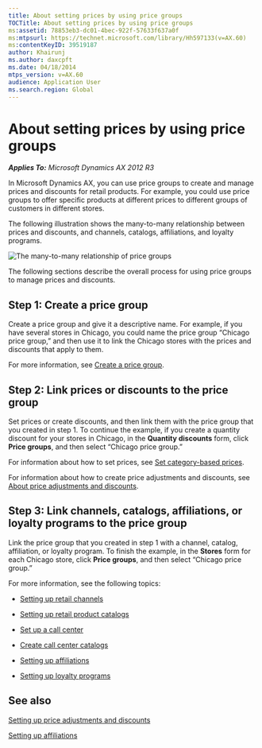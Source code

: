 ```yaml
---
title: About setting prices by using price groups
TOCTitle: About setting prices by using price groups
ms:assetid: 78853eb3-dc01-4bec-922f-57633f637a0f
ms:mtpsurl: https://technet.microsoft.com/library/Hh597133(v=AX.60)
ms:contentKeyID: 39519187
author: Khairunj
ms.author: daxcpft
ms.date: 04/18/2014
mtps_version: v=AX.60
audience: Application User
ms.search.region: Global
---
```


# About setting prices by using price groups 


_**Applies To:** Microsoft Dynamics AX 2012 R3_

In Microsoft Dynamics AX, you can use price groups to create and manage prices and discounts for retail products. For example, you could use price groups to offer specific products at different prices to different groups of customers in different stores.

The following illustration shows the many-to-many relationship between prices and discounts, and channels, catalogs, affiliations, and loyalty programs.

![The many-to-many relationship of price groups](images/Hh597133.Retailpricegroups(AX.60).png "The many-to-many relationship of price groups")

  

The following sections describe the overall process for using price groups to manage prices and discounts.

## Step 1: Create a price group

Create a price group and give it a descriptive name. For example, if you have several stores in Chicago, you could name the price group “Chicago price group,” and then use it to link the Chicago stores with the prices and discounts that apply to them.

For more information, see [Create a price group](create-a-price-group.md).

## Step 2: Link prices or discounts to the price group

Set prices or create discounts, and then link them with the price group that you created in step 1. To continue the example, if you create a quantity discount for your stores in Chicago, in the **Quantity discounts** form, click **Price groups**, and then select “Chicago price group.”

For information about how to set prices, see [Set category-based prices](set-category-based-prices.md).

For information about how to create price adjustments and discounts, see [About price adjustments and discounts](about-price-adjustments-and-discounts.md).

## Step 3: Link channels, catalogs, affiliations, or loyalty programs to the price group

Link the price group that you created in step 1 with a channel, catalog, affiliation, or loyalty program. To finish the example, in the **Stores** form for each Chicago store, click **Price groups**, and then select “Chicago price group.”

For more information, see the following topics:

  - [Setting up retail channels](setting-up-retail-channels.md)

  - [Setting up retail product catalogs](setting-up-retail-product-catalogs.md)

  - [Set up a call center](set-up-a-call-center.md)

  - [Create call center catalogs](create-call-center-catalogs.md)

  - [Setting up affiliations](setting-up-affiliations.md)

  - [Setting up loyalty programs](setting-up-loyalty-programs.md)

## See also

[Setting up price adjustments and discounts](setting-up-price-adjustments-and-discounts.md)

[Setting up affiliations](setting-up-affiliations.md)

  


